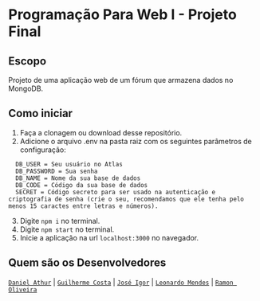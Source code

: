 # **Programação Para Web I - Projeto Final**

## **Escopo**
Projeto de uma aplicação web de um fórum que armazena dados no MongoDB.

## **Como iniciar**
1. Faça a clonagem ou download desse repositório.
2. Adicione o arquivo .env na pasta raiz com os seguintes parâmetros de configuração:

  ```
    DB_USER = Seu usuário no Atlas
    DB_PASSWORD = Sua senha
    DB_NAME = Nome da sua base de dados
    DB_CODE = Código da sua base de dados
    SECRET = Código secreto para ser usado na autenticação e criptografia de senha (crie o seu, recomendamos que ele tenha pelo menos 15 caractes entre letras e números).
  ```
3. Digite ``npm i`` no terminal.
4. Digite ``npm start`` no terminal.
5. Inicie a aplicação na url ``localhost:3000`` no navegador.

## **Quem são os Desenvolvedores**
[``Daniel Athur``](https://github.com/dxArtur) | [``Guilherme Costa``](https://github.com/TroySeth) | [``José Igor``](https://github.com/Jose-Igor) | [``Leonardo Mendes``](https://github.com/leomendes18) | [``Ramon Oliveira``](https://github.com/raszz) 
